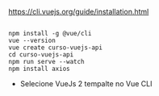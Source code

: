 https://cli.vuejs.org/guide/installation.html

```

npm install -g @vue/cli
vue --version
vue create curso-vuejs-api
cd curso-vuejs-api
npm run serve --watch
npm install axios

```
- Selecione VueJs 2 tempalte no Vue CLI